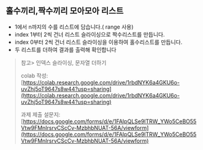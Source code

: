 ## 홀수끼리,짝수끼리 모아모아 리스트  


* 1에서 n까지의 수를 리스트에 담습니다.( range 사용)
* index 1부터 2씩 건너 리스트 슬라이싱으로 짝수리스트를 만듭니다.
* index 0부터 2씩 건너 리스트 슬라이싱을 이용하여 홀수리스트를 만듭니다.
* 두 리스트를 더하여 결과를 출력해 확인합니다

> 참고> 인덱스 슬라이싱, 문자열 더하기  
> 
> colab 작성: [https://colab.research.google.com/drive/1rbdNYK6a4GKU6o-uvZhj5oT9647s8w44?usp=sharing](https://colab.research.google.com/drive/1rbdNYK6a4GKU6o-uvZhj5oT9647s8w44?usp=sharing)  
>
> 과제 제출 설문지: [https://docs.google.com/forms/d/e/1FAIpQLSe9lTRW_YWo5CeBO55Vtw9FMnIrsrvCScCv-MzbhbNUAT-56A/viewform](https://docs.google.com/forms/d/e/1FAIpQLSe9lTRW_YWo5CeBO55Vtw9FMnIrsrvCScCv-MzbhbNUAT-56A/viewform)
